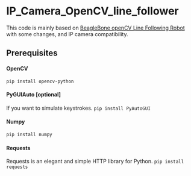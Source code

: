 # IP_Camera_OpenCV_line_follower
This code is mainly based on <a href="http://einsteiniumstudios.com/beaglebone-opencv-line-following-robot.html">BeagleBone openCV Line Following Robot</a> with some changes, and IP camera compatibility.
## Prerequisites

#### OpenCV
```pip install opencv-python```

#### PyGUIAuto [optional]
If you want to simulate keystrokes.
```pip install PyAutoGUI```

#### Numpy
```pip install numpy```

#### Requests
Requests is an elegant and simple HTTP library for Python.
```pip install requests```
